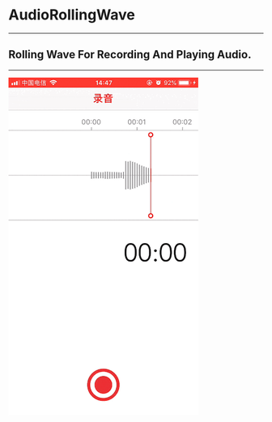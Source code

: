# AudioRollingWave
------------------
Rolling Wave For Recording And Playing Audio.
------------------
------------------
![](https://github.com/liangqiubing/AudioRollingWave/raw/master/AudioRollingWave.gif)


